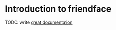 # Introduction to friendface

TODO: write [great documentation](http://jacobian.org/writing/what-to-write/)
